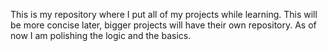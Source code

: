 This is my repository where I put all of my projects while learning.
This will be more concise later, bigger projects will have their own repository. As of now I am polishing the logic and the basics.
